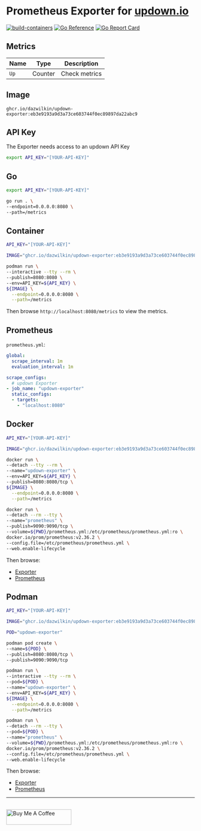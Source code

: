 # Prometheus Exporter for [updown.io](https://updown.io)

[![build-containers](https://github.com/DazWilkin/updown-exporter/actions/workflows/build.yml/badge.svg)](https://github.com/DazWilkin/updown-exporter/actions/workflows/build.yml)
[![Go Reference](https://pkg.go.dev/badge/github.com/DazWilkin/updown-exporter.svg)](https://pkg.go.dev/github.com/DazWilkin/updown-exporter)
[![Go Report Card](https://goreportcard.com/badge/github.com/dazwilkin/updown-exporter)](https://goreportcard.com/report/github.com/dazwilkin/updown-exporter)

## Metrics

|Name|Type|Description|
|----|----|-----------|
|`Up`|Counter|Check metrics|

## Image

`ghcr.io/dazwilkin/updown-exporter:eb3e9193a9d3a73ce603744f0ec89897da22abc9`

## API Key

The Exporter needs access to an updown API Key

```bash
export API_KEY="[YOUR-API-KEY]"
```

## Go

```bash
export API_KEY="[YOUR-API-KEY]"

go run . \
--endpoint=0.0.0.0:8080 \
--path=/metrics
```

## Container

```bash
API_KEY="[YOUR-API-KEY]"

IMAGE="ghcr.io/dazwilkin/updown-exporter:eb3e9193a9d3a73ce603744f0ec89897da22abc9"

podman run \
--interactive --tty --rm \
--publish=8080:8080 \
--env=API_KEY=${API_KEY} \
${IMAGE} \
  --endpoint=0.0.0.0:8080 \
  --path=/metrics
```

Then browse `http://localhost:8080/metrics` to view the metrics.

## Prometheus

`prometheus.yml`:
```YAML
global:
  scrape_interval: 1m
  evaluation_interval: 1m

scrape_configs:
  # updown Exporter
- job_name: "updown-exporter"
  static_configs:
  - targets:
    - "localhost:8080"
```

## Docker

```bash
API_KEY="[YOUR-API-KEY]"

IMAGE="ghcr.io/dazwilkin/updown-exporter:eb3e9193a9d3a73ce603744f0ec89897da22abc9"

docker run \
--detach --tty --rm \
--name="updown-exporter" \
--env=API_KEY=${API_KEY} \
--publish=8080:8080/tcp \
${IMAGE} \
  --endpoint=0.0.0.0:8080 \
  --path=/metrics

docker run \
--detach --rm --tty \
--name="prometheus" \
--publish=9090:9090/tcp \
--volume=${PWD}/prometheus.yml:/etc/prometheus/prometheus.yml:ro \
docker.io/prom/prometheus:v2.36.2 \
--config.file=/etc/prometheus/prometheus.yml \
--web.enable-lifecycle
```

Then browse:

+ [Exporter](http://localhost:8080/metrics)
+ [Prometheus](http://localhost:9090/targets)

## Podman

```bash
API_KEY="[YOUR-API-KEY]"

IMAGE="ghcr.io/dazwilkin/updown-exporter:eb3e9193a9d3a73ce603744f0ec89897da22abc9"

POD="updown-exporter"

podman pod create \
--name=${POD} \
--publish=8080:8080/tcp \
--publish=9090:9090/tcp

podman run \
--interactive --tty --rm \
--pod=${POD} \
--name="updown-exporter" \
--env=API_KEY=${API_KEY} \
${IMAGE} \
  --endpoint=0.0.0.0:8080 \
  --path=/metrics

podman run \
--detach --rm --tty \
--pod=${POD} \
--name="prometheus" \
--volume=${PWD}/prometheus.yml:/etc/prometheus/prometheus.yml:ro \
docker.io/prom/prometheus:v2.36.2 \
--config.file=/etc/prometheus/prometheus.yml \
--web.enable-lifecycle
```

Then browse:

+ [Exporter](http://localhost:8080/metrics)
+ [Prometheus](http://localhost:9090/targets)

<hr/>
<br/>
<a href="https://www.buymeacoffee.com/dazwilkin" target="_blank"><img src="https://cdn.buymeacoffee.com/buttons/default-orange.png" alt="Buy Me A Coffee" height="41" width="174"></a>